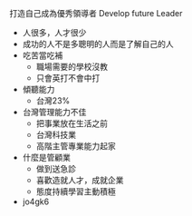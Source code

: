 打造自己成為優秀領導者 Develop future Leader

* 人很多，人才很少
* 成功的人不是多聰明的人而是了解自己的人
* 吃苦當吃補
	* 職場需要的學校沒教
	* 只會英打不會中打
* 傾聽能力
	* 台灣23%
* 台灣管理能力不佳
	* 把事業放在生活之前
	* 台灣科技業
	* 高階主管專業能力起家
* 什麼是管顧業
	* 做到送急診
	* 喜歡造就人才，成就企業
	* 態度持續學習主動積極
* jo4gk6